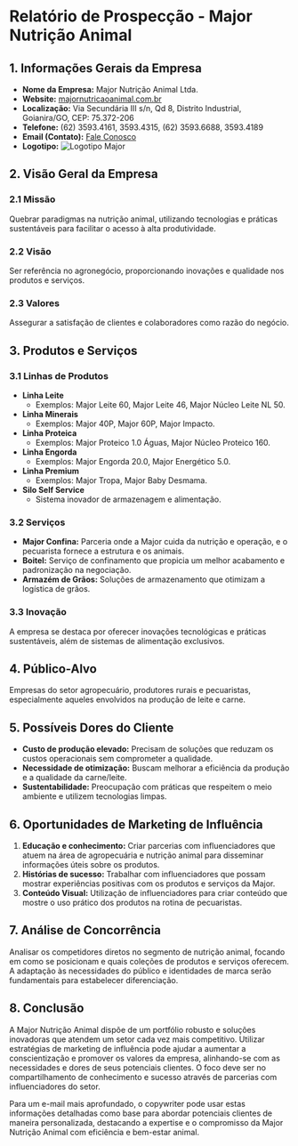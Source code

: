 # Relatório de Prospecção - Major Nutrição Animal

## 1. Informações Gerais da Empresa

- **Nome da Empresa:** Major Nutrição Animal Ltda.
- **Website:** [majornutricaoanimal.com.br](http://www.majornutricaoanimal.com.br)
- **Localização:** Via Secundária III s/n, Qd 8, Distrito Industrial, Goianira/GO, CEP: 75.372-206
- **Telefone:** (62) 3593.4161, 3593.4315, (62) 3593.6688, 3593.4189
- **Email (Contato):** [Fale Conosco](https://majornutricaoanimal.com.br/fale-conosco/)
- **Logotipo:** ![Logotipo Major](https://majornutricaoanimal.com.br/wp-content/uploads/2024/03/LOGO-MAJOR.png)

## 2. Visão Geral da Empresa

### 2.1 Missão
Quebrar paradigmas na nutrição animal, utilizando tecnologias e práticas sustentáveis para facilitar o acesso à alta produtividade.

### 2.2 Visão
Ser referência no agronegócio, proporcionando inovações e qualidade nos produtos e serviços.

### 2.3 Valores
Assegurar a satisfação de clientes e colaboradores como razão do negócio.

## 3. Produtos e Serviços

### 3.1 Linhas de Produtos
- **Linha Leite**
  - Exemplos: Major Leite 60, Major Leite 46, Major Núcleo Leite NL 50.
- **Linha Minerais**
  - Exemplos: Major 40P, Major 60P, Major Impacto.
- **Linha Proteica**
  - Exemplos: Major Proteico 1.0 Águas, Major Núcleo Proteico 160.
- **Linha Engorda**
  - Exemplos: Major Engorda 20.0, Major Energético 5.0.
- **Linha Premium**
  - Exemplos: Major Tropa, Major Baby Desmama.
- **Silo Self Service**
  - Sistema inovador de armazenagem e alimentação.

### 3.2 Serviços
- **Major Confina:** Parceria onde a Major cuida da nutrição e operação, e o pecuarista fornece a estrutura e os animais.
- **Boitel:** Serviço de confinamento que propicia um melhor acabamento e padronização na negociação.
- **Armazém de Grãos:** Soluções de armazenamento que otimizam a logística de grãos.

### 3.3 Inovação
A empresa se destaca por oferecer inovações tecnológicas e práticas sustentáveis, além de sistemas de alimentação exclusivos.

## 4. Público-Alvo
Empresas do setor agropecuário, produtores rurais e pecuaristas, especialmente aqueles envolvidos na produção de leite e carne.

## 5. Possíveis Dores do Cliente
- **Custo de produção elevado:** Precisam de soluções que reduzam os custos operacionais sem comprometer a qualidade.
- **Necessidade de otimização:** Buscam melhorar a eficiência da produção e a qualidade da carne/leite.
- **Sustentabilidade:** Preocupação com práticas que respeitem o meio ambiente e utilizem tecnologias limpas.

## 6. Oportunidades de Marketing de Influência
1. **Educação e conhecimento:** Criar parcerias com influenciadores que atuem na área de agropecuária e nutrição animal para disseminar informações úteis sobre os produtos.
2. **Histórias de sucesso:** Trabalhar com influenciadores que possam mostrar experiências positivas com os produtos e serviços da Major.
3. **Conteúdo Visual:** Utilização de influenciadores para criar conteúdo que mostre o uso prático dos produtos na rotina de pecuaristas.

## 7. Análise de Concorrência
Analisar os competidores diretos no segmento de nutrição animal, focando em como se posicionam e quais coleções de produtos e serviços oferecem. A adaptação às necessidades do público e identidades de marca serão fundamentais para estabelecer diferenciação.

## 8. Conclusão
A Major Nutrição Animal dispõe de um portfólio robusto e soluções inovadoras que atendem um setor cada vez mais competitivo. Utilizar estratégias de marketing de influência pode ajudar a aumentar a conscientização e promover os valores da empresa, alinhando-se com as necessidades e dores de seus potenciais clientes. O foco deve ser no compartilhamento de conhecimento e sucesso através de parcerias com influenciadores do setor. 

Para um e-mail mais aprofundado, o copywriter pode usar estas informações detalhadas como base para abordar potenciais clientes de maneira personalizada, destacando a expertise e o compromisso da Major Nutrição Animal com eficiência e bem-estar animal.